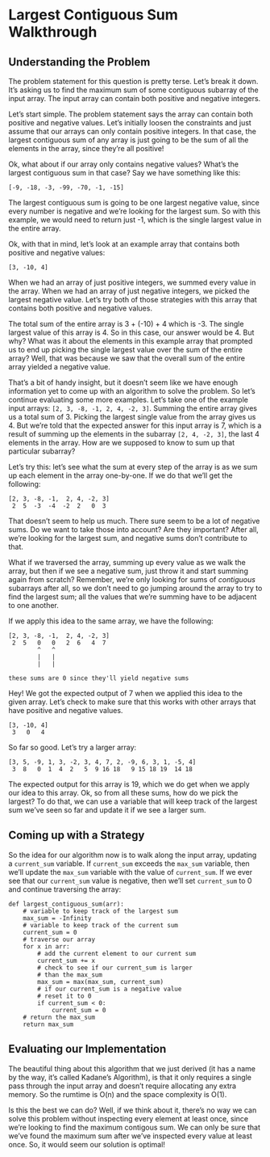 # Largest Contiguous Sum Walkthrough

## Understanding the Problem

The problem statement for this question is pretty terse. Let’s break it down. It’s asking us to find the maximum sum of some contiguous subarray of the input array. The input array can contain both positive and negative integers.

Let’s start simple. The problem statement says the array can contain both positive and negative values. Let’s initially loosen the constraints and just assume that our arrays can only contain positive integers. In that case, the largest contiguous sum of any array is just going to be the sum of all the elements in the array, since they’re all positive!

Ok, what about if our array only contains negative values? What’s the largest contiguous sum in that case? Say we have something like this:

    [-9, -18, -3, -99, -70, -1, -15]

The largest contiguous sum is going to be one largest negative value, since every number is negative and we’re looking for the largest sum. So with this example, we would need to return just -1, which is the single largest value in the entire array.

Ok, with that in mind, let’s look at an example array that contains both positive and negative values:

    [3, -10, 4]

When we had an array of just positive integers, we summed every value in the array. When we had an array of just negative integers, we picked the largest negative value. Let’s try both of those strategies with this array that contains both positive and negative values.

The total sum of the entire array is 3 + (-10) + 4 which is -3. The single largest value of this array is 4. So in this case, our answer would be 4. But why? What was it about the elements in this example array that prompted us to end up picking the single largest value over the sum of the entire array? Well, that was because we saw that the overall sum of the entire array yielded a negative value.

That’s a bit of handy insight, but it doesn’t seem like we have enough information yet to come up with an algorithm to solve the problem. So let’s continue evaluating some more examples. Let’s take one of the example input arrays: `[2, 3, -8, -1, 2, 4, -2, 3]`. Summing the entire array gives us a total sum of 3. Picking the largest single value from the array gives us 4. But we’re told that the expected answer for this input array is 7, which is a result of summing up the elements in the subarray `[2, 4, -2, 3]`, the last 4 elements in the array. How are we supposed to know to sum up that particular subarray?

Let’s try this: let’s see what the sum at every step of the array is as we sum up each element in the array one-by-one. If we do that we’ll get the following:

    [2, 3, -8, -1,  2, 4, -2, 3]
     2  5  -3  -4  -2  2   0  3

That doesn’t seem to help us much. There sure seem to be a lot of negative sums. Do we want to take those into account? Are they important? After all, we’re looking for the largest sum, and negative sums don’t contribute to that.

What if we traversed the array, summing up every value as we walk the array, but then if we see a negative sum, just throw it and start summing again from scratch? Remember, we’re only looking for sums of _contiguous_ subarrays after all, so we don’t need to go jumping around the array to try to find the largest sum; all the values that we’re summing have to be adjacent to one another.

If we apply this idea to the same array, we have the following:

    [2, 3, -8, -1,  2, 4, -2, 3]
     2  5   0   0   2  6   4  7
            ^   ^
            |   |
            |   |

    these sums are 0 since they'll yield negative sums

Hey! We got the expected output of 7 when we applied this idea to the given array. Let’s check to make sure that this works with other arrays that have positive and negative values.

    [3, -10, 4]
     3   0   4

So far so good. Let’s try a larger array:

    [3, 5, -9, 1, 3, -2, 3, 4, 7, 2, -9, 6, 3, 1, -5, 4]
     3  8   0  1  4  2   5  9 16 18   9 15 18 19  14 18

The expected output for this array is 19, which we do get when we apply our idea to this array. Ok, so from all these sums, how do we pick the largest? To do that, we can use a variable that will keep track of the largest sum we’ve seen so far and update it if we see a larger sum.

## Coming up with a Strategy

So the idea for our algorithm now is to walk along the input array, updating a `current_sum` variable. If `current_sum` exceeds the `max_sum` variable, then we’ll update the `max_sum` variable with the value of `current_sum`. If we ever see that our `current_sum` value is negative, then we’ll set `current_sum` to 0 and continue traversing the array:

    def largest_contiguous_sum(arr):
        # variable to keep track of the largest sum
        max_sum = -Infinity
        # variable to keep track of the current sum
        current_sum = 0
        # traverse our array
        for x in arr:
            # add the current element to our current sum
            current_sum += x
            # check to see if our current_sum is larger
            # than the max_sum
            max_sum = max(max_sum, current_sum)
            # if our current_sum is a negative value
            # reset it to 0
            if current_sum < 0:
                current_sum = 0
        # return the max_sum
        return max_sum

## Evaluating our Implementation

The beautiful thing about this algorithm that we just derived (it has a name by the way, it’s called Kadane’s Algorithm), is that it only requires a single pass through the input array and doesn’t require allocating any extra memory. So the rumtime is O(n) and the space complexity is O(1).

Is this the best we can do? Well, if we think about it, there’s no way we can solve this problem without inspecting every element at least once, since we’re looking to find the maximum contigous sum. We can only be sure that we’ve found the maximum sum after we’ve inspected every value at least once. So, it would seem our solution is optimal!
